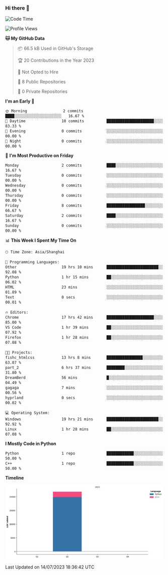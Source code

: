 ### Hi there 👋

<!--START_SECTION:waka-->
![Code Time](http://img.shields.io/badge/Code%20Time-261%20hrs%2015%20mins-blue)

![Profile Views](http://img.shields.io/badge/Profile%20Views-0-blue)

**🐱 My GitHub Data** 

> 📦 66.5 kB Used in GitHub's Storage 
 > 
> 🏆 20 Contributions in the Year 2023
 > 
> 🚫 Not Opted to Hire
 > 
> 📜 8 Public Repositories 
 > 
> 🔑 0 Private Repositories 
 > 
**I'm an Early 🐤** 

```text
🌞 Morning                2 commits           ████░░░░░░░░░░░░░░░░░░░░░   16.67 % 
🌆 Daytime                10 commits          █████████████████████░░░░   83.33 % 
🌃 Evening                0 commits           ░░░░░░░░░░░░░░░░░░░░░░░░░   00.00 % 
🌙 Night                  0 commits           ░░░░░░░░░░░░░░░░░░░░░░░░░   00.00 % 
```
📅 **I'm Most Productive on Friday** 

```text
Monday                   2 commits           ████░░░░░░░░░░░░░░░░░░░░░   16.67 % 
Tuesday                  0 commits           ░░░░░░░░░░░░░░░░░░░░░░░░░   00.00 % 
Wednesday                0 commits           ░░░░░░░░░░░░░░░░░░░░░░░░░   00.00 % 
Thursday                 0 commits           ░░░░░░░░░░░░░░░░░░░░░░░░░   00.00 % 
Friday                   8 commits           █████████████████░░░░░░░░   66.67 % 
Saturday                 2 commits           ████░░░░░░░░░░░░░░░░░░░░░   16.67 % 
Sunday                   0 commits           ░░░░░░░░░░░░░░░░░░░░░░░░░   00.00 % 
```


📊 **This Week I Spent My Time On** 

```text
🕑︎ Time Zone: Asia/Shanghai

💬 Programming Languages: 
Other                    19 hrs 10 mins      ███████████████████████░░   92.08 % 
Python                   1 hr 15 mins        ██░░░░░░░░░░░░░░░░░░░░░░░   06.02 % 
HTML                     23 mins             ░░░░░░░░░░░░░░░░░░░░░░░░░   01.89 % 
Text                     0 secs              ░░░░░░░░░░░░░░░░░░░░░░░░░   00.01 % 

🔥 Editors: 
Chrome                   17 hrs 42 mins      █████████████████████░░░░   85.00 % 
VS Code                  1 hr 39 mins        ██░░░░░░░░░░░░░░░░░░░░░░░   07.92 % 
Firefox                  1 hr 28 mins        ██░░░░░░░░░░░░░░░░░░░░░░░   07.08 % 

🐱‍💻 Projects: 
fishc_htmlcss            13 hrs 8 mins       ████████████████░░░░░░░░░   63.07 % 
part_2                   6 hrs 37 mins       ████████░░░░░░░░░░░░░░░░░   31.80 % 
DreamBerd                56 mins             █░░░░░░░░░░░░░░░░░░░░░░░░   04.49 % 
gagaga                   7 mins              ░░░░░░░░░░░░░░░░░░░░░░░░░   00.56 % 
hyprland                 0 secs              ░░░░░░░░░░░░░░░░░░░░░░░░░   00.02 % 

💻 Operating System: 
Windows                  19 hrs 21 mins      ███████████████████████░░   92.92 % 
Linux                    1 hr 28 mins        ██░░░░░░░░░░░░░░░░░░░░░░░   07.08 % 
```

**I Mostly Code in Python** 

```text
Python                   1 repo              ████████████░░░░░░░░░░░░░   50.00 % 
C++                      1 repo              ████████████░░░░░░░░░░░░░   50.00 % 
```



**Timeline**

![Lines of Code chart](https://raw.githubusercontent.com/AimerYoung/AimerYoung/main/assets/bar_graph.png)


 Last Updated on 14/07/2023 18:36:42 UTC
<!--END_SECTION:waka-->

<!--
**AimerYoung/AimerYoung** is a ✨ _special_ ✨ repository because its `README.md` (this file) appears on your GitHub profile.

Here are some ideas to get you started:

- 🔭 I’m currently working on ...
- 🌱 I’m currently learning ...
- 👯 I’m looking to collaborate on ...
- 🤔 I’m looking for help with ...
- 💬 Ask me about ...
- 📫 How to reach me: ...
- 😄 Pronouns: ...
- ⚡ Fun fact: ...
-->
